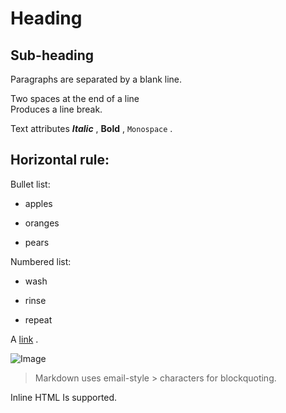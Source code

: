 

# Heading

## Sub-heading

Paragraphs are separated by a blank line.

Two spaces at the end of a line  
 Produces a line break.

Text attributes **_Italic_** , **Bold** , `Monospace` .

Horizontal rule:
---


Bullet list:

* apples

* oranges

* pears

Numbered list:

* wash

* rinse

* repeat

A [link](http://example.com) .

![Image](Image_icon.png)

> 
>  Markdown uses email-style > characters for blockquoting.

> 
> 

Inline <abbr> HTML </abbr> Is supported.
